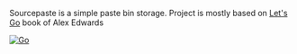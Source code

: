 Sourcepaste is a simple paste bin storage. Project is mostly based on [Let's Go](https://lets-go.alexedwards.net/) book of Alex Edwards

[![Go](https://storage.googleapis.com/qvault-webapp-dynamic-assets/course_assets/3elNhQu.png)](https://go.dev/)

